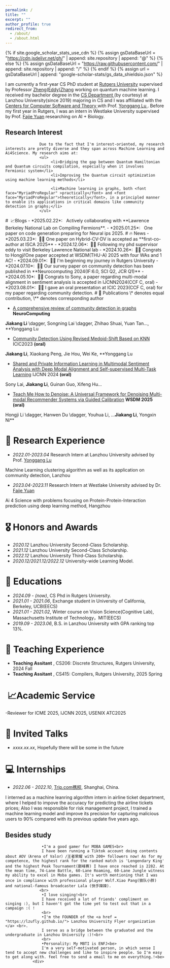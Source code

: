 ```yaml
---
permalink: /
title: ""
excerpt: ""
author_profile: true
redirect_from: 
  - /about/
  - /about.html
---
```


{% if site.google_scholar_stats_use_cdn %}
{% assign gsDataBaseUrl = "https://cdn.jsdelivr.net/gh/" | append: site.repository | append: "@" %}
{% else %}
{% assign gsDataBaseUrl = "https://raw.githubusercontent.com/" | append: site.repository | append: "/" %}
{% endif %}
{% assign url = gsDataBaseUrl | append: "google-scholar-stats/gs_data_shieldsio.json" %}

<span class='anchor' id='about-me'></span>

I am currently a first-year CS PhD student at <a href="https://www.rutgers.edu"> Rutgers University</a> supervised by Professor <a href="https://people.cs.rutgers.edu/zz124/">Zheng(Eddy)Zhang</a> working on quantum machine learning. I received my bachelor degree in the <a href="http://xxxy.lzu.edu.cn/">CS Department </a>  (by courtesy) at  Lanzhou University(since 2019) majoring in CS and I was affiliated with the <a href="http://xxxy.lzu.edu.cn/jigoushezhi/xisuoshezhi/2020/1014/139911.html"> Centers for Computer Software and Theory </a> with Prof. <a href="https://www.researchgate.net/profile/Yonggang-Lu"> Yonggang Lu </a>. Before my first year in Rutgers, I was an intern in Westlake University supervised by Prof. <a href="https://fajieyuan.github.io"> Fajie Yuan</a> researching on AI + Biology. 

<div>
                    <h2>Research Interest</h2>
                    
                   Due to the fact that I'm interest-oriented, my research interests are pretty diverse and they span across Machine Learning and Ai4Science. My research aims at: 
                   <ul>
                        <li>Bridging the gap between Quantum Hamiltonian and Quantum circuits compilation, especially when it involves Fermionic system</li>
                        <li>Improving the Quantum circuit optimization using machine learning methods</li>
                        
                        <li>Machine learning in graphs, both <font face="MyriadProRegular" >practically</font> and <font face="MyriadProRegular">theoretically</font>, in a principled manner to enable its applications in critical domains like community detection in graphs;</li>
                   </ul>
</div>
#  📈Blogs 
- *2025.02.22*: &nbsp; Actively collaborating with **Lawrence Berkeley National Lab on Compiling Fermions**. 
- *2025.01.25*: &nbsp; One paper on code generation preparing for Neural ips 2025.
# 🔥 News
- *2025.03.23*: &nbsp;🎉🎉 One paper on Hybrid-CV-DV is accepted as **first-co-author at ISCA 2025**
- *2024.12.06*: &nbsp;🎉🎉 Following my phd supervisor eddy to visit Berkeley Lawrence National lab
- *2024.10.26*: &nbsp;🎉🎉 Congrats to Hongji!One paper accepted at WSDM(THU-A) 2025 with four WAs and 1 AC!
- *2024.09.01*: &nbsp;🎉🎉 I'm beginning my journey in Rutgers University 
- *2024.07.10*: &nbsp;🎉🎉 Our survey paper on community detection has been published in **Neurocomputing 2024(IF:6.0, SCI Q2, JCR Q1)** 
- *2024.05.10*: &nbsp;🎉🎉 Congrats to Sony, a paper regarding multi-modal alignment in sentiment analysis is accepted in IJCNN2024(CCF C, oral)
- *2023.08.01*: &nbsp;🎉🎉 I gave an oral presentation at ICIC 2023(CCF C, oral) for my paper regarding community detection. 
# 📝 Publications 
\* denotes equal contribution, \** denotes corresponding author

- [A comprehensive review of community detection in graphs](https://www.sciencedirect.com/science/article/pii/S0925231224009408) **NeuroComputing**

**Jiakang Li** \dagger, Songning Lai \dagger, Zhihao Shuai, Yuan Tan..., **Yonggang Lu

- [Community Detection Using Revised Medoid-Shift Based on KNN](https://link.springer.com/chapter/10.1007/978-981-99-4752-2_29) ICIC2023 **(oral)**

**Jiakang Li**, Xiaokang Peng, Jie Hou, Wei Ke, **Yonggang Lu
  
- [Shared and Private Information Learning in Multimodal Sentiment Analysis with Deep Modal Alignment and Self-supervised Multi-Task Learning](https://ieeexplore.ieee.org/abstract/document/10651442) IJCNN 2024 **(oral)**

Sony Lai, **Jiakang Li**, Guinan Guo, Xifeng Hu...

- [Teach Me How to Denoise: A Universal Framework for Denoising Multi-modal Recommender Systems via Guided Calibration](https://dl.acm.org/doi/pdf/10.1145/3701551.3703507)  **WSDM 2025 (oral)**

Hongji Li \dagger, Hanwen Du \dagger, Youhua Li, ...**Jiakang Li**, Yongxin Ni**

# 🌟 Research Experience
- *2022.01-2023.04* Research Intern at Lanzhou University advised by Prof. <a href="http://xxxy.lzu.edu.cn/shiziduiwu/jiaoshiduiwu/jiaoshou/2020/0914/132022.html"> Yonggang Lu </a>

Machine Learning clustering algorithm as well as its application on community detection, Lanzhou <br>

- *2023.04-2023.11* Research Intern at Westlake University advised by Dr. <a href="https://www.westlake.edu.cn/faculty/fajie-yuan.html">Fajie Yuan</a>

Ai 4 Science with problems focusing on Protein-Protein-Interaction prediction using deep learning method, Hangzhou
                

# 🎖 Honors and Awards
- *2020.12* Lanzhou University Second-Class Scholarship. 
- *2021.12* Lanzhou University Second-Class Scholarship.
- *2022.12* Lanzhou University Third-Class Scholarship.
- *2020.12/2021.12/2022.12* University-wide Learning Model. 

# 📖 Educations
- *2024.09 - (now)*, CS Phd in Rutgers University.
- *2021.01 - 2021.06*, Exchange student in University of California, Berkeley, UCB(EECS)
- *2021.01 - 2021.02*, Winter course on Vision Science(Cognitive Lab), Massachusetts Institute of Technology，MIT(EECS)  
- *2019.09 - 2023.06*, B.S. in Lanzhou University with GPA ranking top 13%.

# 🚀 Teaching Experience
- **Teaching Assitant** , CS206: Discrete Structures, Rutgers University, 2024 Fall
- **Teaching Assitant** , CS415: Compilers, Rutgers University, 2025 Spring

#  📈Academic Service
-Reviewer for ICME 2025, IJCNN 2025, USENIX ATC2025

# 💬 Invited Talks
- *xxxx.xx.xx*, Hopefully there will be some in the future  

# 💻 Internships
- *2022.06 - 2022.10*, [Trip.com携程](https://www.trip.com/), Shanghai, China.

I interned as a machine leanring algorithm intern in airline ticket department, where I helped to impove the accuracy for predicting the airline tickets prices; Also I was responsible for risk management project, I trained a machine learning model and improve its precision for capturing malicious users to 90% compared with its previous update five years ago.

<div>
                    <h2>Besides study</h2>
                    
                    •I'm a good gamer for MOBA GAMES<br>
                    I have been running a Tiktok account doing contents about AOV（Arena of Valor）/王者荣耀 with 200+ followers now! As for my competence, the highest rank for the ranked match is 'Lengendary King' and the highest Peak Tournament(巅峰赛) I have once reached is 2282. At the mean time, 74-Lane Battle, 60-Lane Roaming, 60-Lane Jungle witness my ability to excel in Moba games. It's worth mentioning that I was once in compliance with professional player Wolf.Xiao Pang(狼队小胖) and national-famous broadcaster Lala (快手辣辣).
                   <br>
                    •I love singing!<br>
                    I have received a lot of friends' compliment on singing :), but I haven't got the time yet to test out that in a campaign :( !
                    <br>
                    •I'm the FOUNDER of the <a href = "https://lzufly.github.io/"> Lanzhou University Flyer organization </a> <br>.
                    I serve as a bridge between the graduated and the undergraduate in Lanzhou University :)!<br>
                    <br>
                    •Personality: My MBTI is ENFJ<be>
                    I'm a very self-motivated person, in which sense I tend to accept new challenges and like to inspire people. So I'm easy to get along with. feel free to send a email to me on everything.!<be>
                <div>

